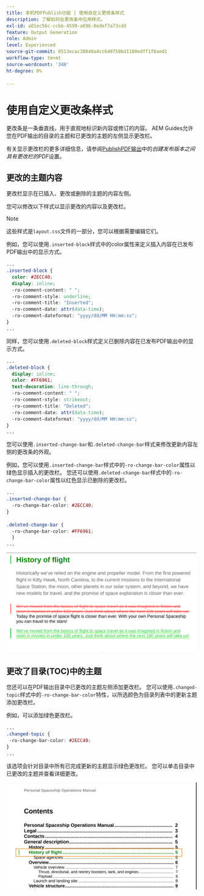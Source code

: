 ```yaml
---
title: 本机PDFPublish功能 | 使用自定义更改条样式
description: 了解如何在更改条中应用样式。
exl-id: a81ec56c-ccbb-4599-a696-8edef7a73cdd
feature: Output Generation
role: Admin
level: Experienced
source-git-commit: 0513ecac38840a4cc649758bd1180edff1f8aed1
workflow-type: tm+mt
source-wordcount: '348'
ht-degree: 0%

---
```


# 使用自定义更改条样式

更改条是一条垂直线，用于直观地标识新内容或修订的内容。 AEM Guides允许您在PDF输出的目录的主题和已更改的主题的左侧显示更改栏。

有关显示更改栏的更多详细信息，请参阅[PublishPDF输出](../web-editor/native-pdf-web-editor.md)中的&#x200B;*创建发布版本之间具有更改栏的PDF*&#x200B;设置。

## 更改的主题内容

更改栏显示在已插入、更改或删除的主题的内容左侧。

您可以修改以下样式以显示更改的内容以及更改栏。


>[!NOTE]
>
>这些样式是`layout.css`文件的一部分，您可以根据需要编辑它们。

例如，您可以使用`.inserted-block`样式中的color属性来定义插入内容在已发布PDF输出中的显示方式。


```css
...
.inserted-block { 
  color: #2ECC40; 
  display: inline; 
  -ro-comment-content: " "; 
  -ro-comment-style: underline; 
  -ro-comment-title: "Inserted"; 
  -ro-comment-date: attr(data-time); 
  -ro-comment-dateformat: "yyyy/dd/MM HH:mm:ss"; 
} 
...
```

同样，您可以使用`.deleted-block`样式定义已删除内容在已发布PDF输出中的显示方式。

```css
...
.deleted-block { 
  display: inline; 
  color: #FF6961; 
  text-decoration: line-through; 
  -ro-comment-content: " "; 
  -ro-comment-style: strikeout; 
  -ro-comment-title: "Deleted"; 
  -ro-comment-date: attr(data-time); 
  -ro-comment-dateformat: "yyyy/dd/MM HH:mm:ss"; 
} 
...
```

您可以使用`.inserted-change-bar`和`.deleted-change-bar`样式来修改更新内容左侧的更改条的外观。

例如，您可以使用`.inserted-change-bar`样式中的`-ro-change-bar-color`属性以绿色显示插入的更改栏。 您还可以使用`.deleted-change-bar`样式中的`-ro-change-bar-color`属性以红色显示已删除的更改栏。

```css
...
.inserted-change-bar { 
  -ro-change-bar-color: #2ECC40; 
} 

.deleted-change-bar { 
  -ro-change-bar-color: #FF6961; 
  } 
...
```

<img src="./assets/changed-bar-content.png" alt="更改了条形图主题内容" width="500">

## 更改了目录(TOC)中的主题

您还可以在PDF输出目录中已更改的主题左侧添加更改栏。 您可以使用`.changed-topic`样式中的`-ro-change-bar-color`特性，以所选颜色为目录列表中的更新主题添加更改栏。

例如，可以添加绿色更改栏。

```css
...
.changed-topic { 
 -ro-change-bar-color: #2ECC40; 
}  
...
```


该选项会针对目录中所有已完成更新的主题显示绿色更改栏。 您可以单击目录中已更改的主题并查看详细更改。

<img src="./assets/changed-bar-TOC.png" alt="更改条目录" width="500">
